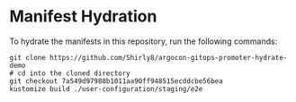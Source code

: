 # Manifest Hydration

To hydrate the manifests in this repository, run the following commands:

```shell
git clone https://github.com/Shirly8/argocon-gitops-promoter-hydrate-demo
# cd into the cloned directory
git checkout 7a549d97988b1011aa90ff948515ecddcbe56bea
kustomize build ./user-configuration/staging/e2e
```
